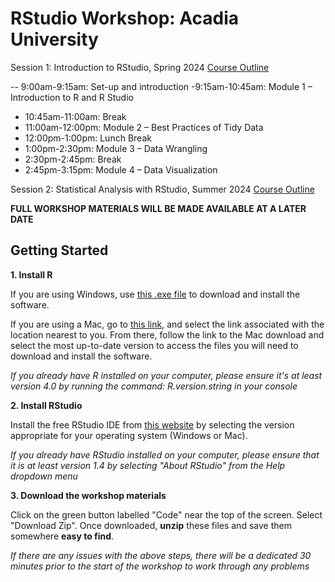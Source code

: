 # RStudio Workshop: Acadia University

Session 1: Introduction to RStudio, Spring 2024 [Course Outline](https://github.com/willsuther/Spring2024_AcadiaU_RWorkshop/blob/main/Session1CourseOuline.md)

--	9:00am-9:15am: Set-up and introduction
-9:15am-10:45am: Module 1 – Introduction to R and R Studio
-	10:45am-11:00am: Break
-	11:00am-12:00pm: Module 2 – Best Practices of Tidy Data
-	12:00pm-1:00pm: Lunch Break
-	1:00pm-2:30pm: Module 3 – Data Wrangling
-	2:30pm-2:45pm: Break
-	2:45pm-3:15pm: Module 4 – Data Visualization

Session 2: Statistical Analysis with RStudio, Summer 2024 [Course Outline](https://github.com/willsuther/Summer2024_AcadiaU_RWorkshop/blob/main/Session2CourseOutline.md)

**FULL WORKSHOP MATERIALS WILL BE MADE AVAILABLE AT A LATER DATE**

## Getting Started

**1. Install R**

If you are using Windows, use [this .exe file](https://cran.r-project.org/bin/windows/base/release.htm) to download and install the software.

If you are using a Mac, go to [this link](https://cran.r-project.org/bin/windows/base/release.htm), and select the link associated with the location nearest to you. From there, follow the link to the Mac download and select the most up-to-date version to access the files you will need to download and install the software.

*If you already have R installed on your computer, please ensure it's at least version 4.0 by running the command: R.version.string in your console*

**2. Install RStudio**

Install the free RStudio IDE from [this website](https://posit.co/download/rstudio-desktop/#download) by selecting the version appropriate for your operating system (Windows or Mac).

*If you already have RStudio installed on your computer, please ensure that it is at least version 1.4 by selecting "About RStudio" from the Help dropdown menu*

**3. Download the workshop materials**

Click on the green button labelled "Code" near the top of the screen. Select "Download Zip". Once downloaded, **unzip** these files and save them somewhere **easy to find**.

*If there are any issues with the above steps, there will be a dedicated 30 minutes prior to the start of the workshop to work through any problems*
